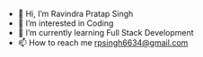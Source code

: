 - 👋 Hi, I’m Ravindra Pratap Singh
- 👀 I’m interested in Coding
- 🌱 I’m currently learning Full Stack Development
- 📫 How to reach me rpsingh6634@gmail.com

<!---
rpsingh6634/rpsingh6634 is a ✨ special ✨ repository because its `README.md` (this file) appears on your GitHub profile.
You can click the Preview link to take a look at your changes.
--->

